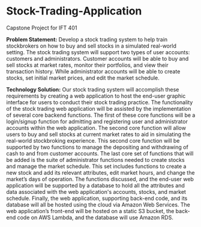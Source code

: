 # Stock-Trading-Application
Capstone Project for IFT 401

**Problem Statement:**
Develop a stock trading system to help train stockbrokers on how to buy and sell stocks in a simulated real-world setting. The stock trading system will support two types of user accounts: customers and administrators. Customer accounts will be able to buy and sell stocks at market rates, monitor their portfolios, and view their transaction history. While administrator accounts will be able to create stocks, set initial market prices, and edit the market schedule.

**Technology Solution:**
 	 Our stock trading system will accomplish these requirements by creating a web application to host the end-user graphic interface for users to conduct their stock trading practice. The functionality of the stock trading web application will be assisted by the implementation of several core backend functions. The first of these core functions will be a login/signup function for admitting and registering user and administrator accounts within the web application. The second core function will allow users to buy and sell stocks at current market rates to aid in simulating the real-world stockbroking experience. This second core function will be supported by two functions to manage the depositing and withdrawing of cash to and from customer accounts. The last core set of functions that will be added is the suite of administrator functions needed to create stocks and manage the market schedule. This set includes functions to create a new stock and add its relevant attributes, edit market hours, and change the market’s days of operation. The functions discussed, and the end-user web application will be supported by a database to hold all the attributes and data associated with the web application's accounts, stocks, and market schedule. Finally, the web application, supporting back-end code, and its database will all be hosted using the cloud via Amazon Web Services. The web application’s front-end will be hosted on a static S3 bucket, the back-end code on AWS Lambda, and the database will use Amazon RDS.   
